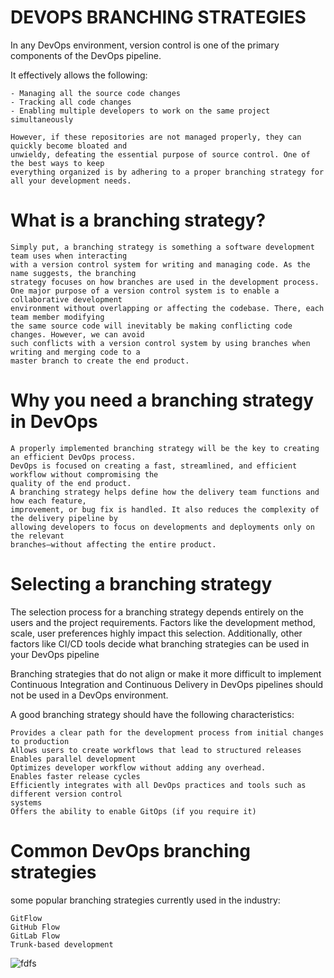 # DEVOPS BRANCHING STRATEGIES

In any DevOps environment, version control is one of the primary components of the DevOps pipeline. 

It effectively allows the following:
~~~
- Managing all the source code changes
- Tracking all code changes
- Enabling multiple developers to work on the same project simultaneously

However, if these repositories are not managed properly, they can quickly become bloated and
unwieldy, defeating the essential purpose of source control. One of the best ways to keep
everything organized is by adhering to a proper branching strategy for all your development needs.
~~~

# What is a branching strategy?

~~~
Simply put, a branching strategy is something a software development team uses when interacting
with a version control system for writing and managing code. As the name suggests, the branching
strategy focuses on how branches are used in the development process.
One major purpose of a version control system is to enable a collaborative development
environment without overlapping or affecting the codebase. There, each team member modifying
the same source code will inevitably be making conflicting code changes. However, we can avoid
such conflicts with a version control system by using branches when writing and merging code to a
master branch to create the end product.
~~~

# Why you need a branching strategy in DevOps

~~~
A properly implemented branching strategy will be the key to creating an efficient DevOps process.
DevOps is focused on creating a fast, streamlined, and efficient workflow without compromising the
quality of the end product.
A branching strategy helps define how the delivery team functions and how each feature,
improvement, or bug fix is handled. It also reduces the complexity of the delivery pipeline by
allowing developers to focus on developments and deployments only on the relevant
branches—without affecting the entire product.
~~~

# Selecting a branching strategy

The selection process for a branching strategy depends entirely on the users and the project
requirements. Factors like the development method, scale, user preferences highly impact this
selection. Additionally, other factors like CI/CD tools decide what branching strategies can be used
in your DevOps pipeline

Branching strategies that do not align or make it more difficult to implement Continuous Integration
and Continuous Delivery in DevOps pipelines should not be used in a DevOps environment.

A good branching strategy should have the following characteristics:

~~~
Provides a clear path for the development process from initial changes to production
Allows users to create workflows that lead to structured releases
Enables parallel development
Optimizes developer workflow without adding any overhead.
Enables faster release cycles
Efficiently integrates with all DevOps practices and tools such as different version control
systems
Offers the ability to enable GitOps (if you require it)
~~~

# Common DevOps branching strategies

some popular branching strategies currently used in the industry:
~~~
GitFlow
GitHub Flow
GitLab Flow
Trunk-based development
~~~

![fdfs](https://github.com/Sri-Labs2023/Git-branching-strategy/assets/141903669/4d5b19d6-697f-45fd-8d13-7c48fdfe07ce)
